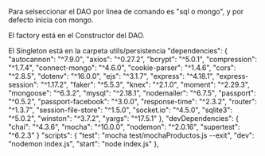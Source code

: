 Para selseccionar el DAO por linea de comando es "sql o mongo", y por defecto inicia con mongo.

El factory está en el Constructor del DAO.

El Singleton está en la carpeta utils/persistencia
  "dependencies": {
    "autocannon": "^7.9.0",
    "axios": "^0.27.2",
    "bcrypt": "^5.0.1",
    "compression": "^1.7.4",
    "connect-mongo": "^4.6.0",
    "cookie-parser": "^1.4.6",
    "cors": "^2.8.5",
    "dotenv": "^16.0.0",
    "ejs": "^3.1.7",
    "express": "^4.18.1",
    "express-session": "^1.17.2",
    "faker": "^5.5.3",
    "knex": "^2.1.0",
    "moment": "^2.29.3",
    "mongoose": "^6.3.2",
    "mysql": "^2.18.1",
    "nodemailer": "^6.7.5",
    "passport": "^0.5.2",
    "passport-facebook": "^3.0.0",
    "response-time": "^2.3.2",
    "router": "^1.3.7",
    "session-file-store": "^1.5.0",
    "socket.io": "^4.5.0",
    "sqlite3": "^5.0.2",
    "winston": "^3.7.2",
    "yargs": "^17.5.1"
  },
  "devDependencies": {
    "chai": "^4.3.6",
    "mocha": "^10.0.0",
    "nodemon": "^2.0.16",
    "supertest": "^6.2.3"
  }
"scripts": {
    "test": "mocha test/mochaProductos.js --exit",
    "dev": "nodemon index.js",
    "start": "node index.js"
  },
